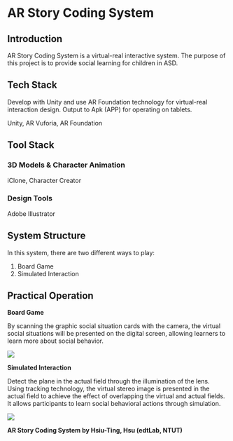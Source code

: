 # AR Story Coding System
## Introduction

AR Story Coding System is a virtual-real interactive system. The purpose of this project is to provide social learning for children in ASD.

## Tech Stack

Develop with Unity and use AR Foundation technology for virtual-real interaction design. Output to Apk (APP) for operating on tablets.

Unity, AR Vuforia, AR Foundation

## Tool Stack

### 3D Models & Character Animation

iClone, Character Creator

### Design Tools

Adobe Illustrator

## System Structure
 
In this system, there are two different ways to play: 

1. Board Game
2. Simulated Interaction

## Practical Operation
**Board Game**

By scanning the graphic social situation cards with the camera, the virtual social situations will be presented on the digital screen, allowing learners to learn more about social behavior.

![](https://i.imgur.com/3YUZQYU.jpg)

**Simulated Interaction**

Detect the plane in the actual field through the illumination of the lens. Using tracking technology, the virtual stereo image is presented in the actual field to achieve the effect of overlapping the virtual and actual fields. It allows participants to learn social behavioral actions through simulation.

![](https://i.imgur.com/zaLjZaC.jpg)


**AR Story Coding System by Hsiu-Ting, Hsu (edtLab, NTUT)**
